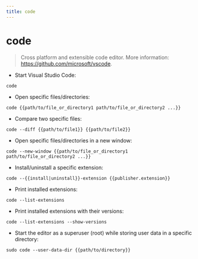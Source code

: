 ```yaml
---
title: code
---
```

# code

> Cross platform and extensible code editor.
> More information: <https://github.com/microsoft/vscode>.

- Start Visual Studio Code:

`code`

- Open specific files/directories:

`code {{path/to/file_or_directory1 path/to/file_or_directory2 ...}}`

- Compare two specific files:

`code --diff {{path/to/file1}} {{path/to/file2}}`

- Open specific files/directories in a new window:

`code --new-window {{path/to/file_or_directory1 path/to/file_or_directory2 ...}}`

- Install/uninstall a specific extension:

`code --{{install|uninstall}}-extension {{publisher.extension}}`

- Print installed extensions:

`code --list-extensions`

- Print installed extensions with their versions:

`code --list-extensions --show-versions`

- Start the editor as a superuser (root) while storing user data in a specific directory:

`sudo code --user-data-dir {{path/to/directory}}`
